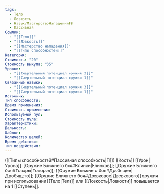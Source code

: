 ```yaml
---
tags:
  - Тело
  - Ловкость
  - Навык/МастерствоНападенияББ
  - Пассивная
Ссылки:
  - "[[Тело]]"
  - "[[Ловкость]]"
  - "[[Мастерство нападения]]"
  - "[[Типы способностей]]"
Категория: 
Стоимость: "20"
Стоимость выкупа: "35"
Уровни:
  - "[[Смертельный потенциал оружия 3]]"
  - "[[Смертельный потенциал оружия 1]]"
Связанные навыки:
  - "[[Смертельный потенциал оружия 3]]"
  - "[[Смертельный потенциал оружия 1]]"
Источник:
Тип способности:
Время применения:
Стоимость применения:
Используемый пул:
Стоимость пула:
Характеристики:
Дальность:
Шаблон:
Количество целей:
Время действия:
Тип воздействия:
---
```

([[Типы способностей#Пассивная способность|П]]) [[Кость]] [[Урон|Урона]] [[Оружие Ближнего боя#Клинки|Клинков]]; [[Оружие Ближнего боя#Топоры|Топоров]]; [[Оружие Ближнего боя#Дробящее|Дробящего]]; [[Оружие Ближнего боя#Древковое|Древкового]] оружия при использовании [[Тело|Тела]] или [[Ловкость|Ловкости]] повышается на 1 [[Ступень]]. 